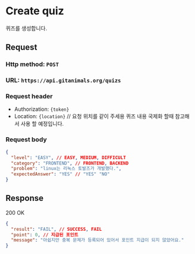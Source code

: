 # Create quiz

퀴즈를 생성합니다.

## Request
### Http method: `POST`
### URL: `https://api.gitanimals.org/quizs`
### Request header
- Authorization: `{token}`
- Location: `{location}` // 요청 위치를 같이 주세용 퀴즈 내용 국제화 할때 참고해서 사용 할 예정입니다.

### Request body

```json
{
  "level": "EASY", // EASY, MEDIUM, DIFFICULT
  "category": "FRONTEND", // FRONTEND, BACKEND
  "problem": "linux는 리눅스 토발즈가 개발했다.",
  "expectedAnswer": "YES" // "YES" "NO"
}
```

## Response

200 OK

```json
{
  "result": "FAIL", // SUCCESS, FAIL
  "point": 0, // 지급된 포인트
  "message": "아쉽지만 중복 문제가 등록되어 있어서 포인트 지급이 되지 않았어요."
}
```
